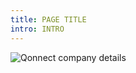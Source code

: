 ```yaml
---
title: PAGE TITLE
intro: INTRO
---
```

![Qonnect company details](/images/uploads/screenshot-2025-06-13-at-00.03.52.png "Title of qonnect company details")
